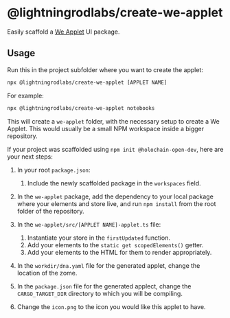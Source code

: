 # @lightningrodlabs/create-we-applet

Easily scaffold a [We Applet](https://npmjs.com/package/@lightningrodlabs/we-applet) UI package.

## Usage

Run this in the project subfolder where you want to create the applet:

```bash
npx @lightningrodlabs/create-we-applet [APPLET NAME]
```

For example:

```bash
npx @lightningrodlabs/create-we-applet notebooks
```

This will create a `we-applet` folder, with the necessary setup to create a We Applet. This would usually be a small NPM workspace inside a bigger repository.


If your project was scaffolded using `npm init @holochain-open-dev`, here are your next steps:

1. In your root `package.json`:
   1. Include the newly scaffolded package in the `workspaces` field.
2. In the `we-applet` package, add the dependency to your local package where your elements and store live, and run `npm install` from the root folder of the repository.
3. In the `we-applet/src/[APPLET NAME]-applet.ts` file:

   1. Instantiate your store in the `firstUpdated` function.
   2. Add your elements to the `static get scopedElements()` getter.
   3. Add your elements to the HTML for them to render appropriately.
4. In the `workdir/dna.yaml` file for the generated applet, change the location of the zome.
5. In the `package.json` file for the generated applect, change the `CARGO_TARGET_DIR` directory to which you will be compiling.
6. Change the `icon.png` to the icon you would like this applet to have.